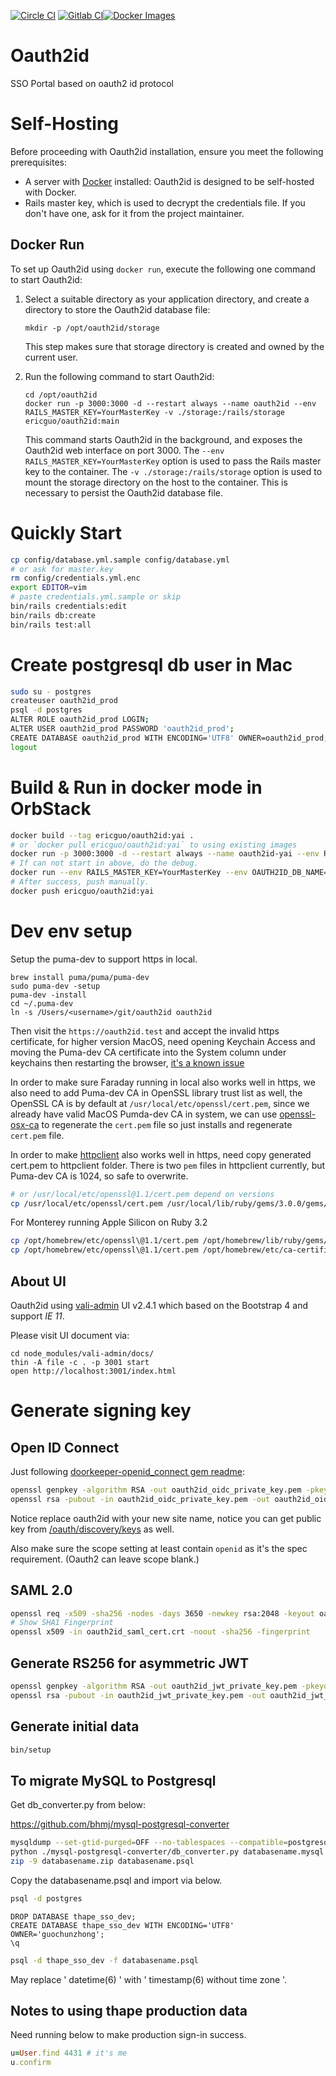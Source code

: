 [![Circle CI](https://circleci.com/gh/thape-cn/oauth2id.svg?style=svg)](https://circleci.com/gh/thape-cn/oauth2id) [![Gitlab CI](https://git.thape.com.cn/Eric-Guo/oauth2id/badges/main/pipeline.svg)](https://git.thape.com.cn/Eric-Guo/oauth2id/-/commits/main)[![Docker Images](https://img.shields.io/badge/Docker%20Images-blue.svg)](https://hub.docker.com/r/ericguo/oauth2id/tags)

# Oauth2id

SSO Portal based on oauth2 id protocol

# Self-Hosting

Before proceeding with Oauth2id installation, ensure you meet the following prerequisites:

* A server with [Docker](https://www.docker.com/) installed: Oauth2id is designed to be self-hosted with Docker.
* Rails master key, which is used to decrypt the credentials file. If you don't have one, ask for it from the project maintainer.

## Docker Run

To set up Oauth2id using `docker run`, execute the following one command to start Oauth2id:

1. Select a suitable directory as your application directory, and create a directory to store the Oauth2id database file:

    ```
    mkdir -p /opt/oauth2id/storage
    ```

    This step makes sure that storage directory is created and owned by the current user.

2. Run the following command to start Oauth2id:

    ```
    cd /opt/oauth2id
    docker run -p 3000:3000 -d --restart always --name oauth2id --env RAILS_MASTER_KEY=YourMasterKey -v ./storage:/rails/storage ericguo/oauth2id:main
    ```
    This command starts Oauth2id in the background, and exposes the Oauth2id web interface on port 3000. The `--env RAILS_MASTER_KEY=YourMasterKey` option is used to pass the Rails master key to the container. The `-v ./storage:/rails/storage` option is used to mount the storage directory on the host to the container. This is necessary to persist the Oauth2id database file.

# Quickly Start

```bash
cp config/database.yml.sample config/database.yml
# or ask for master.key
rm config/credentials.yml.enc
export EDITOR=vim
# paste credentials.yml.sample or skip
bin/rails credentials:edit
bin/rails db:create
bin/rails test:all
```

# Create postgresql db user in Mac

```bash
sudo su - postgres
createuser oauth2id_prod
psql -d postgres
ALTER ROLE oauth2id_prod LOGIN;
ALTER USER oauth2id_prod PASSWORD 'oauth2id_prod';
CREATE DATABASE oauth2id_prod WITH ENCODING='UTF8' OWNER=oauth2id_prod;
logout
```

# Build & Run in docker mode in OrbStack

```bash
docker build --tag ericguo/oauth2id:yai .
# or `docker pull ericguo/oauth2id:yai` to using existing images
docker run -p 3000:3000 -d --restart always --name oauth2id-yai --env RAILS_MASTER_KEY=YourMasterKey --env OAUTH2ID_DB_NAME=oauth2id_prod --env OAUTH2ID_DB_HOST=host.docker.internal --env OAUTH2ID_DB_USERNAME=oauth2id_prod --env OAUTH2ID_DB_PASSWORD=oauth2id_prod -v ./storage:/rails/storage ericguo/oauth2id:yai
# If can not start in above, do the debug.
docker run --env RAILS_MASTER_KEY=YourMasterKey --env OAUTH2ID_DB_NAME=oauth2id_prod --env OAUTH2ID_DB_HOST=host.docker.internal --env OAUTH2ID_DB_USERNAME=oauth2id_prod --env OAUTH2ID_DB_PASSWORD=oauth2id_prod -v ./storage:/rails/storage -it ericguo/oauth2id:yai bash
# After success, push manually.
docker push ericguo/oauth2id:yai
```

# Dev env setup

Setup the puma-dev to support https in local.

```
brew install puma/puma/puma-dev
sudo puma-dev -setup
puma-dev -install
cd ~/.puma-dev
ln -s /Users/<username>/git/oauth2id oauth2id
```

Then visit the `https://oauth2id.test` and accept the invalid https certificate, for higher version MacOS, need opening Keychain Access and moving the Puma-dev CA certificate into the System column under keychains then restarting the browser, [it's a known issue](https://github.com/puma/puma-dev/issues/84#issuecomment-252339375)

In order to make sure Faraday running in local also works well in https, we also need to add Puma-dev CA in OpenSSL library trust list as well, the OpenSSL CA is by default at `/usr/local/etc/openssl/cert.pem`, since we already have valid MacOS Pumda-dev CA in system, we can use [openssl-osx-ca](https://github.com/raggi/openssl-osx-ca) to regenerate the `cert.pem` file so just installs and regenerate `cert.pem` file.

In order to make [httpclient](https://github.com/nahi/httpclient/issues/335) also works well in https, need copy generated cert.pem to httpclient folder. There is two `pem` files in httpclient currently, but Puma-dev CA is 1024, so safe to overwrite.

```bash
# or /usr/local/etc/openssl@1.1/cert.pem depend on versions
cp /usr/local/etc/openssl/cert.pem /usr/local/lib/ruby/gems/3.0.0/gems/httpclient-2.8.3/lib/httpclient/cacert.pem
```

For Monterey running Apple Silicon on Ruby 3.2

```bash
cp /opt/homebrew/etc/openssl\@1.1/cert.pem /opt/homebrew/lib/ruby/gems/3.2.0/gems/httpclient-2.8.3/lib/httpclient/cacert.pem
cp /opt/homebrew/etc/openssl\@1.1/cert.pem /opt/homebrew/etc/ca-certificates/cert.pem
```

## About UI

Oauth2id using [vali-admin](https://github.com/pratikborsadiya/vali-admin) UI v2.4.1 which based on the Bootstrap 4 and support *IE 11*.

Please visit UI document via:

```
cd node_modules/vali-admin/docs/
thin -A file -c . -p 3001 start
open http://localhost:3001/index.html
```

# Generate signing key

## Open ID Connect

Just following [doorkeeper-openid_connect gem readme](https://github.com/doorkeeper-gem/doorkeeper-openid_connect#configuration):

```bash
openssl genpkey -algorithm RSA -out oauth2id_oidc_private_key.pem -pkeyopt rsa_keygen_bits:2048
openssl rsa -pubout -in oauth2id_oidc_private_key.pem -out oauth2id_oidc_public_key.pem
```

Notice replace oauth2id with your new site name, notice you can get public key from [/oauth/discovery/keys](https://oauth2id.dev/oauth/discovery/keys) as well.

Also make sure the scope setting at least contain `openid` as it's the spec requirement. (Oauth2 can leave scope blank.)


## SAML 2.0

```bash
openssl req -x509 -sha256 -nodes -days 3650 -newkey rsa:2048 -keyout oauth2id_saml_key.key -out oauth2id_saml_cert.crt
# Show SHA1 Fingerprint
openssl x509 -in oauth2id_saml_cert.crt -noout -sha256 -fingerprint
```

## Generate RS256 for asymmetric JWT

```bash
openssl genpkey -algorithm RSA -out oauth2id_jwt_private_key.pem -pkeyopt rsa_keygen_bits:2048
openssl rsa -pubout -in oauth2id_jwt_private_key.pem -out oauth2id_jwt_public_key.pem
```

## Generate initial data


```bash
bin/setup
```


## To migrate MySQL to Postgresql

Get db_converter.py from below:

https://github.com/bhmj/mysql-postgresql-converter

```bash
mysqldump --set-gtid-purged=OFF --no-tablespaces --compatible=postgresql --default-character-set=utf8 -r databasename.mysql -u thape_sso_prod thape_sso_prod -p
python ./mysql-postgresql-converter/db_converter.py databasename.mysql databasename.psql
zip -9 databasename.zip databasename.psql
```

Copy the databasename.psql and import via below.

```bat
psql -d postgres
```

```psql
DROP DATABASE thape_sso_dev;
CREATE DATABASE thape_sso_dev WITH ENCODING='UTF8' OWNER='guochunzhong';
\q
```

```bat
psql -d thape_sso_dev -f databasename.psql
```

May replace ' datetime(6) ' with ' timestamp(6) without time zone '.

## Notes to using thape production data

Need running below to make production sign-in success.

```ruby
u=User.find 4431 # it's me
u.confirm
```
